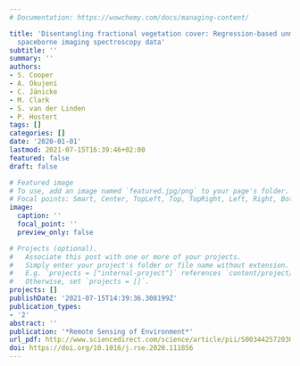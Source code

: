```yaml
---
# Documentation: https://wowchemy.com/docs/managing-content/

title: 'Disentangling fractional vegetation cover: Regression-based unmixing of simulated
  spaceborne imaging spectroscopy data'
subtitle: ''
summary: ''
authors:
- S. Cooper
- A. Okujeni
- C. Jänicke
- M. Clark
- S. van der Linden
- P. Hostert
tags: []
categories: []
date: '2020-01-01'
lastmod: 2021-07-15T16:39:46+02:00
featured: false
draft: false

# Featured image
# To use, add an image named `featured.jpg/png` to your page's folder.
# Focal points: Smart, Center, TopLeft, Top, TopRight, Left, Right, BottomLeft, Bottom, BottomRight.
image:
  caption: ''
  focal_point: ''
  preview_only: false

# Projects (optional).
#   Associate this post with one or more of your projects.
#   Simply enter your project's folder or file name without extension.
#   E.g. `projects = ["internal-project"]` references `content/project/deep-learning/index.md`.
#   Otherwise, set `projects = []`.
projects: []
publishDate: '2021-07-15T14:39:36.308199Z'
publication_types:
- '2'
abstract: ''
publication: '*Remote Sensing of Environment*'
url_pdf: http://www.sciencedirect.com/science/article/pii/S0034425720302261
doi: https://doi.org/10.1016/j.rse.2020.111856
---
```

